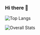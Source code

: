 ### Hi there 👋

![Top Langs](https://github-readme-stats.vercel.app/api/top-langs/?username=XeniaP)

![Overall Stats](https://github-readme-stats.vercel.app/api?username=XeniaP&show_icons=true)


<!--
**XeniaP/xeniap** is a ✨ _special_ ✨ repository because its `README.md` (this file) appears on your GitHub profile.

Here are some ideas to get you started:

- 🔭 I’m currently working on ...
- 🌱 I’m currently learning ...
- 👯 I’m looking to collaborate on ...
- 🤔 I’m looking for help with ...
- 💬 Ask me about ...
- 📫 How to reach me: ...
- 😄 Pronouns: ...
- ⚡ Fun fact: ...
-->
